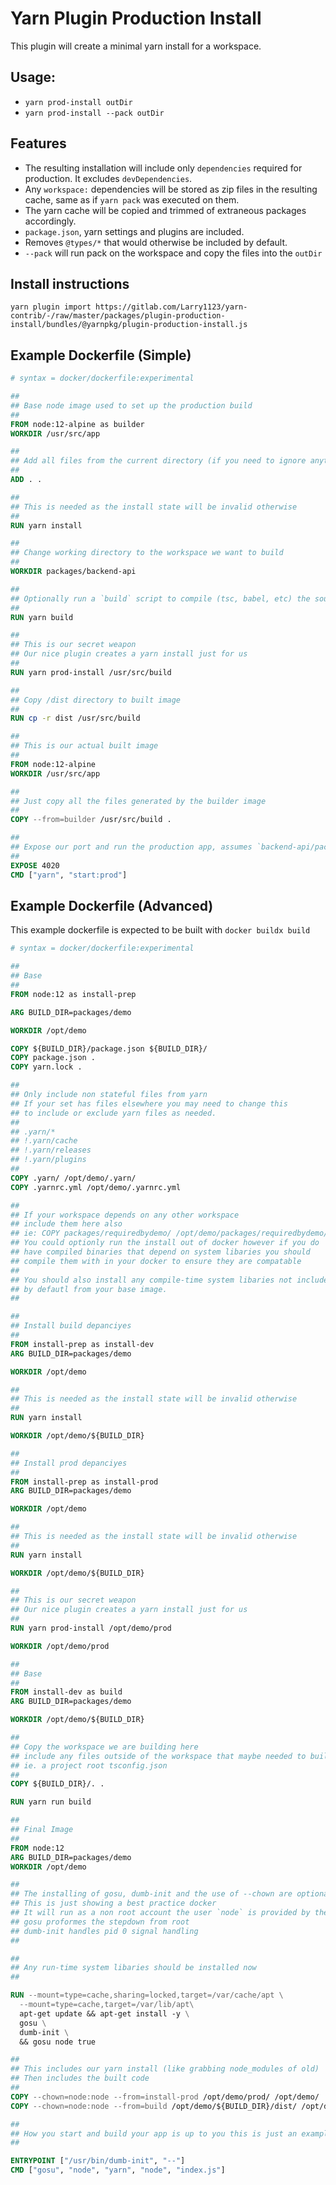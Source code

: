 # Yarn Plugin Production Install

This plugin will create a minimal yarn install for a workspace.

## Usage: 
- `yarn prod-install outDir`
- `yarn prod-install --pack outDir`

## Features
- The resulting installation will include only `dependencies` required for production.
  It excludes `devDependencies`.
- Any `workspace:` dependencies will be stored as zip files in the resulting cache, same as if `yarn pack` was executed on them.
- The yarn cache will be copied and trimmed of extraneous packages accordingly.
- `package.json`, yarn settings and plugins are included.
- Removes `@types/*` that would otherwise be included by default.
- `--pack` will run pack on the workspace and copy the files into the `outDir`

## Install instructions

```
yarn plugin import https://gitlab.com/Larry1123/yarn-contrib/-/raw/master/packages/plugin-production-install/bundles/@yarnpkg/plugin-production-install.js
```

## Example Dockerfile (Simple)

```dockerfile
# syntax = docker/dockerfile:experimental

##
## Base node image used to set up the production build
##
FROM node:12-alpine as builder
WORKDIR /usr/src/app

##
## Add all files from the current directory (if you need to ignore anything, you can use .dockerignore)
##
ADD . .

##
## This is needed as the install state will be invalid otherwise
##
RUN yarn install

##
## Change working directory to the workspace we want to build
##
WORKDIR packages/backend-api

##
## Optionally run a `build` script to compile (tsc, babel, etc) the source files to /packages/backend-api/dist
##
RUN yarn build

##
## This is our secret weapon
## Our nice plugin creates a yarn install just for us
##
RUN yarn prod-install /usr/src/build

##
## Copy /dist directory to built image
##
RUN cp -r dist /usr/src/build

##
## This is our actual built image
##
FROM node:12-alpine
WORKDIR /usr/src/app

##
## Just copy all the files generated by the builder image
##
COPY --from=builder /usr/src/build .

##
## Expose our port and run the production app, assumes `backend-api/package.json` has a script named `start:prod`
##
EXPOSE 4020
CMD ["yarn", "start:prod"]
```

## Example Dockerfile (Advanced)

This example dockerfile is expected to be built with `docker buildx build`

```dockerfile
# syntax = docker/dockerfile:experimental

##
## Base
##
FROM node:12 as install-prep

ARG BUILD_DIR=packages/demo

WORKDIR /opt/demo

COPY ${BUILD_DIR}/package.json ${BUILD_DIR}/
COPY package.json .
COPY yarn.lock .

##
## Only include non stateful files from yarn
## If your set has files elsewhere you may need to change this
## to include or exclude yarn files as needed.
##
## .yarn/*
## !.yarn/cache
## !.yarn/releases
## !.yarn/plugins
##
COPY .yarn/ /opt/demo/.yarn/
COPY .yarnrc.yml /opt/demo/.yarnrc.yml

##
## If your workspace depends on any other workspace
## include them here also
## ie: COPY packages/requiredbydemo/ /opt/demo/packages/requiredbydemo/
## You could optionly run the install out of docker however if you do
## have compiled binaries that depend on system libaries you should
## compile them with in your docker to ensure they are compatable
##
## You should also install any compile-time system libaries not included
## by defautl from your base image.
##

##
## Install build depanciyes
##
FROM install-prep as install-dev
ARG BUILD_DIR=packages/demo

WORKDIR /opt/demo

##
## This is needed as the install state will be invalid otherwise
##
RUN yarn install

WORKDIR /opt/demo/${BUILD_DIR}

##
## Install prod depanciyes
##
FROM install-prep as install-prod
ARG BUILD_DIR=packages/demo

WORKDIR /opt/demo

##
## This is needed as the install state will be invalid otherwise
##
RUN yarn install

WORKDIR /opt/demo/${BUILD_DIR}

##
## This is our secret weapon
## Our nice plugin creates a yarn install just for us
##
RUN yarn prod-install /opt/demo/prod

WORKDIR /opt/demo/prod

##
## Base
##
FROM install-dev as build
ARG BUILD_DIR=packages/demo

WORKDIR /opt/demo/${BUILD_DIR}

##
## Copy the workspace we are building here
## include any files outside of the workspace that maybe needed to build also
## ie. a project root tsconfig.json
##
COPY ${BUILD_DIR}/. .

RUN yarn run build

##
## Final Image
##
FROM node:12
ARG BUILD_DIR=packages/demo
WORKDIR /opt/demo

##
## The installing of gosu, dumb-init and the use of --chown are optional
## This is just showing a best practice docker
## It will run as a non root account the user `node` is provided by the node base image
## gosu proformes the stepdown from root
## dumb-init handles pid 0 signal handling
##

##
## Any run-time system libaries should be installed now
##

RUN --mount=type=cache,sharing=locked,target=/var/cache/apt \
  --mount=type=cache,target=/var/lib/apt\
  apt-get update && apt-get install -y \
  gosu \
  dumb-init \
  && gosu node true

##
## This includes our yarn install (like grabbing node_modules of old)
## Then includes the built code
##
COPY --chown=node:node --from=install-prod /opt/demo/prod/ /opt/demo/
COPY --chown=node:node --from=build /opt/demo/${BUILD_DIR}/dist/ /opt/demo/

##
## How you start and build your app is up to you this is just an example
##

ENTRYPOINT ["/usr/bin/dumb-init", "--"]
CMD ["gosu", "node", "yarn", "node", "index.js"]
```
